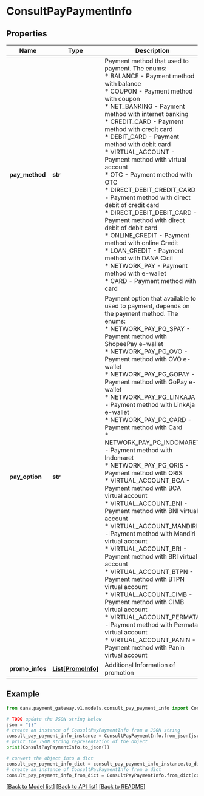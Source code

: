 # ConsultPayPaymentInfo


## Properties

Name | Type | Description | Notes
------------ | ------------- | ------------- | -------------
**pay_method** | **str** | Payment method that used to payment. The enums:<br />   * BALANCE - Payment method with balance<br />   * COUPON - Payment method with coupon<br />   * NET_BANKING - Payment method with internet banking<br />   * CREDIT_CARD - Payment method with credit card<br />   * DEBIT_CARD - Payment method with debit card<br />   * VIRTUAL_ACCOUNT - Payment method with virtual account<br />   * OTC - Payment method with OTC<br />   * DIRECT_DEBIT_CREDIT_CARD - Payment method with direct debit of credit card<br />   * DIRECT_DEBIT_DEBIT_CARD - Payment method with direct debit of debit card<br />   * ONLINE_CREDIT - Payment method with online Credit<br />   * LOAN_CREDIT - Payment method with DANA Cicil<br />   * NETWORK_PAY - Payment method with e-wallet<br />   * CARD - Payment method with card<br />  | 
**pay_option** | **str** | Payment option that available to used to payment, depends on the payment method. The enums:<br />   * NETWORK_PAY_PG_SPAY - Payment method with ShopeePay e-wallet<br />   * NETWORK_PAY_PG_OVO - Payment method with OVO e-wallet<br />   * NETWORK_PAY_PG_GOPAY - Payment method with GoPay e-wallet<br />   * NETWORK_PAY_PG_LINKAJA - Payment method with LinkAja e-wallet<br />   * NETWORK_PAY_PG_CARD - Payment method with Card<br />   * NETWORK_PAY_PC_INDOMARET - Payment method with Indomaret<br />   * NETWORK_PAY_PG_QRIS - Payment method with QRIS<br />   * VIRTUAL_ACCOUNT_BCA - Payment method with BCA virtual account<br />   * VIRTUAL_ACCOUNT_BNI - Payment method with BNI virtual account<br />   * VIRTUAL_ACCOUNT_MANDIRI - Payment method with Mandiri virtual account<br />   * VIRTUAL_ACCOUNT_BRI - Payment method with BRI virtual account<br />   * VIRTUAL_ACCOUNT_BTPN - Payment method with BTPN virtual account<br />   * VIRTUAL_ACCOUNT_CIMB - Payment method with CIMB virtual account<br />   * VIRTUAL_ACCOUNT_PERMATA - Payment method with Permata virtual account<br />   * VIRTUAL_ACCOUNT_PANIN - Payment method with Panin virtual account<br />  | [optional] 
**promo_infos** | [**List[PromoInfo]**](PromoInfo.md) | Additional Information of promotion | [optional] 

## Example

```python
from dana.payment_gateway.v1.models.consult_pay_payment_info import ConsultPayPaymentInfo

# TODO update the JSON string below
json = "{}"
# create an instance of ConsultPayPaymentInfo from a JSON string
consult_pay_payment_info_instance = ConsultPayPaymentInfo.from_json(json)
# print the JSON string representation of the object
print(ConsultPayPaymentInfo.to_json())

# convert the object into a dict
consult_pay_payment_info_dict = consult_pay_payment_info_instance.to_dict()
# create an instance of ConsultPayPaymentInfo from a dict
consult_pay_payment_info_from_dict = ConsultPayPaymentInfo.from_dict(consult_pay_payment_info_dict)
```
[[Back to Model list]](../README.md#documentation-for-models) [[Back to API list]](../README.md#documentation-for-api-endpoints) [[Back to README]](../README.md)


